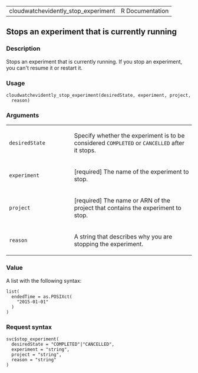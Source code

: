 <table style="width: 100%;">
<tbody>
<tr class="odd">
<td>cloudwatchevidently_stop_experiment</td>
<td style="text-align: right;">R Documentation</td>
</tr>
</tbody>
</table>

## Stops an experiment that is currently running

### Description

Stops an experiment that is currently running. If you stop an
experiment, you can't resume it or restart it.

### Usage

    cloudwatchevidently_stop_experiment(desiredState, experiment, project,
      reason)

### Arguments

<table>
<colgroup>
<col style="width: 35%" />
<col style="width: 65%" />
</colgroup>
<tbody>
<tr class="odd">
<td><code
id="cloudwatchevidently_stop_experiment_:_desiredState">desiredState</code></td>
<td><p>Specify whether the experiment is to be considered
<code>COMPLETED</code> or <code>CANCELLED</code> after it
stops.</p></td>
</tr>
<tr class="even">
<td><code
id="cloudwatchevidently_stop_experiment_:_experiment">experiment</code></td>
<td><p>[required] The name of the experiment to stop.</p></td>
</tr>
<tr class="odd">
<td><code
id="cloudwatchevidently_stop_experiment_:_project">project</code></td>
<td><p>[required] The name or ARN of the project that contains the
experiment to stop.</p></td>
</tr>
<tr class="even">
<td><code
id="cloudwatchevidently_stop_experiment_:_reason">reason</code></td>
<td><p>A string that describes why you are stopping the
experiment.</p></td>
</tr>
</tbody>
</table>

### Value

A list with the following syntax:

    list(
      endedTime = as.POSIXct(
        "2015-01-01"
      )
    )

### Request syntax

    svc$stop_experiment(
      desiredState = "COMPLETED"|"CANCELLED",
      experiment = "string",
      project = "string",
      reason = "string"
    )
